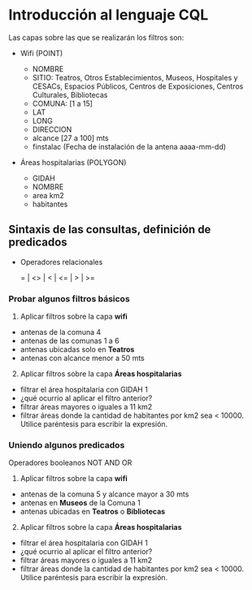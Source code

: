 # Introducción al lenguaje CQL

Las capas sobre las que se realizarán los filtros son:

* Wifi (POINT)
  * NOMBRE
  * SITIO: Teatros, Otros Establecimientos, Museos, Hospitales y CESACs, Espacios Públicos, Centros de Exposiciones, Centros Culturales, Bibliotecas
  * COMUNA: [1 a 15]
  * LAT
  * LONG
  * DIRECCION
  * alcance [27 a 100] mts
  * finstalac (Fecha de instalación de la antena aaaa-mm-dd)

* Áreas hospitalarias (POLYGON)
  * GIDAH 
  * NOMBRE
  * area km2
  * habitantes

## Sintaxis de las consultas, definición de predicados

- Operadores relacionales

  = | <> | < | <= | > | >=


### Probar algunos filtros básicos

1. Aplicar filtros sobre la capa **wifi** 
  * antenas de la comuna 4
  * antenas de las comunas 1 a 6
  * antenas ubicadas solo en **Teatros**
  * antenas con alcance menor a 50 mts


2. Aplicar filtros sobre la capa **Áreas hospitalarias** 
  * filtrar el área hospitalaria con GIDAH 1
  * ¿qué ocurrio al aplicar el filtro anterior?
  * filtrar áreas mayores o iguales a 11 km2
  * filtrar áreas donde la cantidad de habitantes por km2 sea < 10000. Utilice paréntesis para escribir la expresión.

### Uniendo algunos predicados
  Operadores booleanos NOT AND OR
  
1. Aplicar filtros sobre la capa **wifi** 
  * antenas de la comuna 5 y alcance mayor a 30 mts
  * antenas en **Museos** de la Comuna 1
  * antenas ubicadas en **Teatros** o **Bibliotecas**


2. Aplicar filtros sobre la capa **Áreas hospitalarias** 
  * filtrar el área hospitalaria con GIDAH 1
  * ¿qué ocurrio al aplicar el filtro anterior?
  * filtrar áreas mayores o iguales a 11 km2
  * filtrar áreas donde la cantidad de habitantes por km2 sea < 10000. Utilice paréntesis para escribir la expresión.









